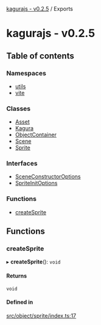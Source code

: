 [kagurajs - v0.2.5](README.md) / Exports

# kagurajs - v0.2.5

## Table of contents

### Namespaces

- [utils](modules/utils.md)
- [vite](modules/vite.md)

### Classes

- [Asset](classes/Asset.md)
- [Kagura](classes/Kagura.md)
- [ObjectContainer](classes/ObjectContainer.md)
- [Scene](classes/Scene.md)
- [Sprite](classes/Sprite.md)

### Interfaces

- [SceneConstructorOptions](interfaces/SceneConstructorOptions.md)
- [SpriteInitOptions](interfaces/SpriteInitOptions.md)

### Functions

- [createSprite](modules.md#createsprite)

## Functions

### createSprite

▸ **createSprite**(): `void`

#### Returns

`void`

#### Defined in

[src/object/sprite/index.ts:17](https://github.com/nakasyou/KaguraJSc/blob/863df6f/src/object/sprite/index.ts#L17)
